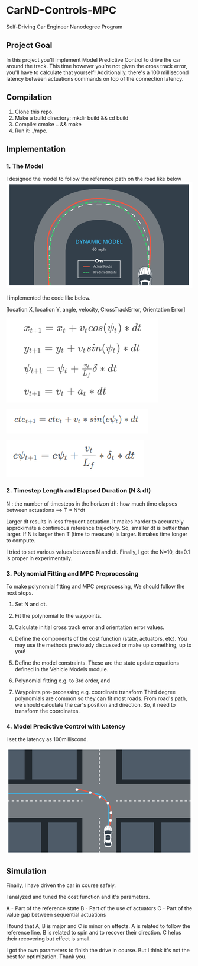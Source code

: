 # CarND-Controls-MPC
Self-Driving Car Engineer Nanodegree Program

[image0]: ./images/DynamicModel.png
[image1]: ./images/GlobalKinematicModel.png
[image2]: ./images/ModelPredictiveControl.png
[image3]: ./images/CrossTrackError.png
[image4]: ./images/OrientationError.png

## Project Goal
In this project you'll implement Model Predictive Control to drive the car around the track. This time however you're not given the cross track error, you'll have to calculate that yourself! Additionally, there's a 100 millisecond latency between actuations commands on top of the connection latency.

## Compilation
1. Clone this repo.
2. Make a build directory: mkdir build && cd build
3. Compile: cmake .. && make
4. Run it: ./mpc.


## Implementation
### 1. The Model
 I designed the model to follow the reference path on the road like below
![alt text][image0]

I implemented the code like below.

[location X, location Y, angle, velocity, CrossTrackError, Orientation Error]

![alt text][image1]

![alt text][image3]

![alt text][image4]


### 2. Timestep Length and Elapsed Duration (N & dt)
N : the number of timesteps in the horizon
dt : how much time elapses between actuations
==> T = N*dt

Larger dt results in less frequent actuation. It makes harder to accurately approximate a continuous reference trajectory.
So, smaller dt is better than larger.
If N is larger then T (time to measure) is larger. It makes time longer to compute.

I tried to set various values between N and dt. Finally, I got the N=10, dt=0.1 is proper in experimentally.



### 3. Polynomial Fitting and MPC Preprocessing
To make polynomial fitting and MPC preprocessing, We should follow the next steps.
1. Set N and dt.
2. Fit the polynomial to the waypoints.
3. Calculate initial cross track error and orientation error values.
4. Define the components of the cost function (state, actuators, etc). You may use the methods previously discussed or make up something, up to you!
5. Define the model constraints. These are the state update equations defined in the Vehicle Models module.

1. Polynomial fitting e.g. to 3rd order, and
2. Waypoints pre-processing e.g. coordinate transform
Third degree polynomials are common so they can fit most roads. From road's path, we should calculate the car's position and direction. So, it need to transform the coordinates. 

### 4. Model Predictive Control with Latency
I set the latency as 100milliscond.

![alt text][image2]



## Simulation
Finally, I have driven the car in course safely. 

I analyzed and tuned the cost function and it's parameters.

A - Part of the reference state
B - Part of the use of actuators
C - Part of the value gap between sequential actuations

I found that A, B is major and C is minor on effects.
A is related to follow the reference line.
B is related to spin and to recover their direction.
C helps their recovering but effect is small.

I got the own parameters to finish the drive in course. But I think it's not the best for optimization.
Thank you.

